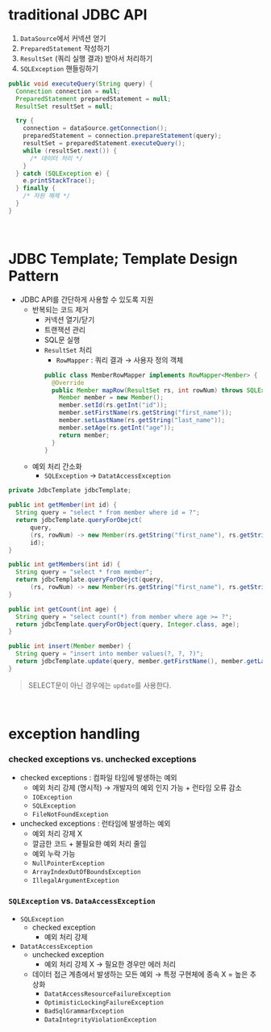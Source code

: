 # traditional JDBC API

1. `DataSource`에서 커넥션 얻기
2. `PreparedStatement` 작성하기
3. `ResultSet` (쿼리 실행 결과) 받아서 처리하기
4. `SQLException` 핸들링하기

```java
public void executeQuery(String query) {
  Connection connection = null;
  PreparedStatement preparedStatement = null;
  ResultSet resultSet = null;

  try {
    connection = dataSource.getConnection();
    preparedStatement = connection.prepareStatement(query);
    resultSet = preparedStatement.executeQuery();
    while (resultSet.next()) {
      /* 데이터 처리 */
    }
  } catch (SQLException e) {
    e.printStackTrace();
  } finally {
    /* 자원 해제 */
  }
}
```

<br />

# JDBC Template; Template Design Pattern

- JDBC API를 간단하게 사용할 수 있도록 지원
    - 반복되는 코드 제거
        - 커넥션 열기/닫기
        - 트랜잭션 관리
        - SQL문 실행
        - `ResultSet` 처리
            - `RowMapper` : 쿼리 결과 → 사용자 정의 객체
            ```java
            public class MemberRowMapper implements RowMapper<Member> {
              @Override
              public Member mapRow(ResultSet rs, int rowNum) throws SQLException {
                Member member = new Member();
                member.setId(rs.getInt("id"));
                member.setFirstName(rs.getString("first_name"));
                member.setLastName(rs.getString("last_name"));
                member.setAge(rs.getInt("age"));
                return member;    
              } 
            }
            ```
    - 예외 처리 간소화
        - `SQLException` → `DatatAccessException`

```java
private JdbcTemplate jdbcTemplate;

public int getMember(int id) {
  String query = "select * from member where id = ?";
  return jdbcTemplate.queryForObejct(
      query,
      (rs, rowNum) -> new Member(rs.getString("first_name"), rs.getString("last_name")),
      id);
}

public int getMembers(int id) {
  String query = "select * from member";
  return jdbcTemplate.queryForObejct(query,
      (rs, rowNum) -> new Member(rs.getString("first_name"), rs.getString("last_name")));
}

public int getCount(int age) {
  String query = "select count(*) from member where age >= ?";
  return jdbcTemplate.queryForObject(query, Integer.class, age);
}

public int insert(Member member) {
  String query = "insert into member values(?, ?, ?)";
  return jdbcTemplate.update(query, member.getFirstName(), member.getLastName(), member.getAge());
}
```

> SELECT문이 아닌 경우에는 `update`를 사용한다.


<br />

# exception handling

### checked exceptions vs. unchecked exceptions

- checked exceptions : 컴파일 타임에 발생하는 예외
    - 예외 처리 강제 (명시적) → 개발자의 예외 인지 가능 + 런타임 오류 감소
    - `IOException`
    - `SQLException`
    - `FileNotFoundException`
- unchecked exceptions : 런타임에 발생하는 예외
    - 예외 처리 강제 X
    - 깔금한 코드 + 불필요한 예외 처리 줄임
    - 예외 누락 가능
    - `NullPointerException`
    - `ArrayIndexOutOfBoundsException`
    - `IllegalArgumentException`

### `SQLException` vs. `DataAccessException`

- `SQLException`
    - checked exception
        - 예외 처리 강제
- `DatatAccessException`
    - unchecked exception
        - 예외 처리 강제 X → 필요한 경우만 에러 처리
    - 데이터 접근 계층에서 발생하는 모든 예외 → 특정 구현체에 종속 X = 높은 추상화
        - `DatatAccessResourceFailureException`
        - `OptimisticLockingFailureException`
        - `BadSqlGrammarException`
        - `DataIntegrityViolationException`